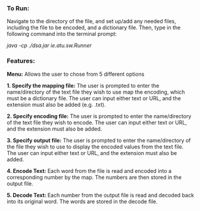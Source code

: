 <h3>To Run: </h3>

Navigate to the directory of the file, and set up/add any needed files, including the file to be encoded, and a dictionary file. 
Then, type in the following command into the terminal prompt:

<i>java -cp ./dsa.jar ie.atu.sw.Runner </i>

<h3>Features: </h3>

<b>Menu:</b> Allows the user to chose from 5 different options 

<b> 1. Specify the mapping file:</b> The user is prompted to enter the name/directory of the text file they wish to use map the encoding, which must be a dictionary file. The user can input either text or URL, and the extension must also be added (e.g. .txt). 

<b> 2. Specify encoding file:</b> The user is prompted to enter the name/directory of the text file they wish to encode. The user can input either text or URL, and the extension must also be added. 

<b> 3. Specify output file:</b> The user is prompted to enter the name/directory of the file they wish to use to display the encoded values from the text file. The user can input either text or URL, and the extension must also be added. 

<b> 4. Encode Text:</b> Each word from the file is read and encoded into a corresponding number by the map. The numbers are then stored in the output file. 

<b> 5. Decode Text: </b> Each number from the output file is read and decoded back into its original word. The words are stored in the decode file. 
